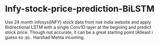 # Infy-stock-price-prediction-BiLSTM
Use 24 month infosys(INFY) stock data from nse india website and apply Bidirectional LSTM with a single Conv1D layer at the begining and predict stock price. Though not accurate, it can be a great starting point.(Atleast i guess so :p).. Harshad Mehta incoming.
